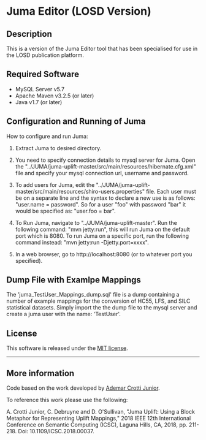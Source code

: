 # Juma Editor (LOSD Version)

## Description

This is a version of the Juma Editor tool that has been specialised for use in the LOSD publication platform.

## Required Software

- MySQL Server v5.7
- Apache Maven v3.2.5 (or later)
- Java v1.7 (or later)

## Configuration and Running of Juma

How to configure and run Juma:
1. Extract Juma to desired directory.

2. You need to specify connection details to mysql server for Juma.
   Open the "../JUMA/juma-uplift-master/src/main/resources/hibernate.cfg.xml" file and specify your mysql connection url, username and password.
	 
3. To add users for Juma, edit the "../JUMA/juma-uplift-master/src/main/resources/shiro-users.properties" file.
   Each user must be on a separate line and the syntax to declare a new use is as follows: "user.name = password".
	 So for a user "foo" with password "bar" it would be specified as: "user.foo = bar".
	 
4. To Run Juma, navigate to "../JUMA/juma-uplift-master".
	 Run the following command: "mvn jetty:run", this will run Juma on the default port which is 8080.
	 To run Juma on a specific port, run the following command instead: "mvn jetty:run -Djetty.port=xxxx".

5. In a web browser, go to http://localhost:8080 (or to whatever port you specified).

## Dump File with Examlpe Mappings

The 'juma_TestUser_Mappings_dump.sql' file is a dump containing a number of example mappings for the conversion of HC55, LFS, and SILC statistical datasets. Simply import the the dump file to the mysql server and create a juma user with the name: 'TestUser'.

## License
This software is released under the [MIT license](http://opensource.org/licenses/MIT).

-----

## More information

Code based on the work developed by [Ademar Crotti Junior](https://www.scss.tcd.ie/~crottija/juma/). 

To reference this work please use the following:

A. Crotti Junior, C. Debruyne and D. O'Sullivan, "Juma Uplift: Using a Block Metaphor for Representing Uplift Mappings," 2018 IEEE 12th International Conference on Semantic Computing (ICSC), Laguna Hills, CA, 2018, pp. 211-218. Doi: 10.1109/ICSC.2018.00037.
